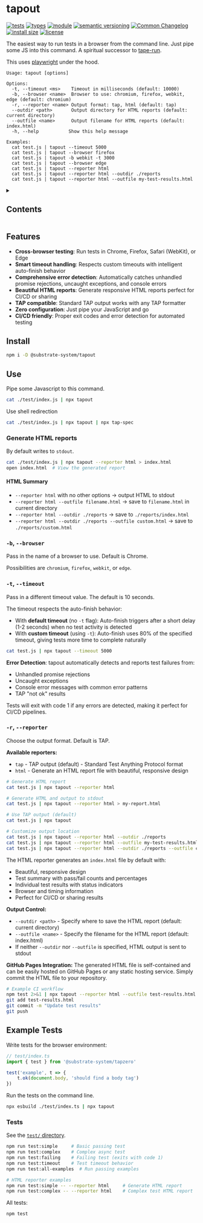 # tapout
[![tests](https://img.shields.io/github/actions/workflow/status/substrate-system/tapout/nodejs.yml?style=flat-square)](https://github.com/substrate-system/tapout/actions/workflows/nodejs.yml)
[![types](https://img.shields.io/npm/types/@substrate-system/tapout?style=flat-square)](README.md)
[![module](https://img.shields.io/badge/module-ESM%2FCJS-blue?style=flat-square)](README.md)
[![semantic versioning](https://img.shields.io/badge/semver-2.0.0-blue?logo=semver&style=flat-square)](https://semver.org/)
[![Common Changelog](https://nichoth.github.io/badge/common-changelog.svg)](./CHANGELOG.md)
[![install size](https://flat.badgen.net/packagephobia/install/@substrate-system/tapout)](https://packagephobia.com/result?p=@substrate-system/tapout)
[![license](https://img.shields.io/badge/license-Big_Time-blue?style=flat-square)](LICENSE)


The easiest way to run tests in a browser from the command line.
Just pipe some JS into this command. A spiritual successor
to [tape-run](https://github.com/tape-testing/tape-run).

This uses [playwright](https://playwright.dev/) under the hood.

```
Usage: tapout [options]
            
Options:
  -t, --timeout <ms>    Timeout in milliseconds (default: 10000)
  -b, --browser <name>  Browser to use: chromium, firefox, webkit, edge (default: chromium)
  -r, --reporter <name> Output format: tap, html (default: tap)
  --outdir <path>       Output directory for HTML reports (default: current directory)
  --outfile <name>      Output filename for HTML reports (default: index.html)
  -h, --help           Show this help message

Examples:
  cat test.js | tapout --timeout 5000
  cat test.js | tapout --browser firefox
  cat test.js | tapout -b webkit -t 3000
  cat test.js | tapout --browser edge
  cat test.js | tapout --reporter html
  cat test.js | tapout --reporter html --outdir ./reports
  cat test.js | tapout --reporter html --outfile my-test-results.html
```

<details><summary><h2>Contents</h2></summary>

<!-- toc -->

- [Features](#features)
- [Install](#install)
- [Use](#use)
  * [Generate HTML reports](#generate-html-reports)
  * [`-b`, `--browser`](#-b---browser)
  * [`-t`, `--timeout`](#-t---timeout)
  * [`-r`, `--reporter`](#-r---reporter)
- [Example Tests](#example-tests)
  * [Tests](#tests)

<!-- tocstop -->

</details>

## Features

- **Cross-browser testing**: Run tests in Chrome, Firefox, Safari (WebKit), or Edge
- **Smart timeout handling**: Respects custom timeouts with intelligent
  auto-finish behavior
- **Comprehensive error detection**: Automatically catches unhandled promise
  rejections, uncaught exceptions, and console errors
- **Beautiful HTML reports**: Generate responsive HTML reports perfect for
  CI/CD or sharing
- **TAP compatible**: Standard TAP output works with any TAP formatter
- **Zero configuration**: Just pipe your JavaScript and go
- **CI/CD friendly**: Proper exit codes and error detection for
  automated testing

## Install

```sh
npm i -D @substrate-system/tapout
```

## Use

Pipe some Javascript to this command.

```sh
cat ./test/index.js | npx tapout
```

Use shell redirection

```sh
cat ./test/index.js | npx tapout | npx tap-spec
```

### Generate HTML reports

By default writes to `stdout`.

```sh
cat ./test/index.js | npx tapout --reporter html > index.html
open index.html  # View the generated report
```

#### HTML Summary

* `--reporter html` with no other options -> output HTML to stdout
* `--reporter html --outfile filename.html` -> save to `filename.html` in
  current directory
* `--reporter html --outdir ./reports` -> save to `./reports/index.html`
* `--reporter html --outdir ./reports --outfile custom.html` -> save to
  `./reports/custom.html`


### `-b`, `--browser`

Pass in the name of a browser to use. Default is Chrome.

Possibilities are `chromium`, `firefox`, `webkit`, or `edge`.

### `-t`, `--timeout`

Pass in a different timeout value. The default is 10 seconds.

The timeout respects the auto-finish behavior:
- With **default timeout** (no `-t` flag): Auto-finish triggers after a short delay (1-2 seconds) when no test activity is detected
- With **custom timeout** (using `-t`): Auto-finish uses 80% of the specified timeout, giving tests more time to complete naturally

```sh
cat test.js | npx tapout --timeout 5000
```

**Error Detection**: tapout automatically detects and reports test failures from:
- Unhandled promise rejections
- Uncaught exceptions  
- Console error messages with common error patterns
- TAP "not ok" results

Tests will exit with code 1 if any errors are detected, making it perfect for CI/CD pipelines.

### `-r`, `--reporter`

Choose the output format. Default is TAP.

**Available reporters:**
- `tap` - TAP output (default) - Standard Test Anything Protocol format
- `html` - Generate an HTML report file with beautiful, responsive design

```sh
# Generate HTML report
cat test.js | npx tapout --reporter html

# Generate HTML and output to stdout
cat test.js | npx tapout --reporter html > my-report.html

# Use TAP output (default)
cat test.js | npx tapout

# Customize output location
cat test.js | npx tapout --reporter html --outdir ./reports
cat test.js | npx tapout --reporter html --outfile my-test-results.html
cat test.js | npx tapout --reporter html --outdir ./reports --outfile custom-report.html
```

The HTML reporter generates an `index.html` file by default with:
- Beautiful, responsive design
- Test summary with pass/fail counts and percentages
- Individual test results with status indicators
- Browser and timing information
- Perfect for CI/CD or sharing results

**Output Control:**
- `--outdir <path>` - Specify where to save the HTML report
  (default: current directory)
- `--outfile <name>` - Specify the filename for the HTML report
  (default: index.html)
- If neither `--outdir` nor `--outfile` is specified, HTML output is sent
  to stdout

**GitHub Pages Integration:**
The generated HTML file is self-contained and can be easily hosted on GitHub
Pages or any static hosting service. Simply commit the HTML file to
your repository.

```sh
# Example CI workflow
npm test 2>&1 | npx tapout --reporter html --outfile test-results.html
git add test-results.html
git commit -m "Update test results"
git push
```

## Example Tests

Write tests for the browser environment:

```js
// test/index.ts
import { test } from '@substrate-system/tapzero'

test('example', t => {
    t.ok(document.body, 'should find a body tag')
})
```

Run the tests on the command line.

```sh
npx esbuild ./test/index.ts | npx tapout
```


### Tests

See the [`test/` directory](./test/).

```bash
npm run test:simple     # Basic passing test
npm run test:complex    # Complex async test  
npm run test:failing    # Failing test (exits with code 1)
npm run test:timeout    # Test timeout behavior
npm run test:all-examples  # Run passing examples

# HTML reporter examples  
npm run test:simple -- --reporter html     # Generate HTML report
npm run test:complex -- --reporter html    # Complex test HTML report
```

All tests:

```sh
npm test
```
